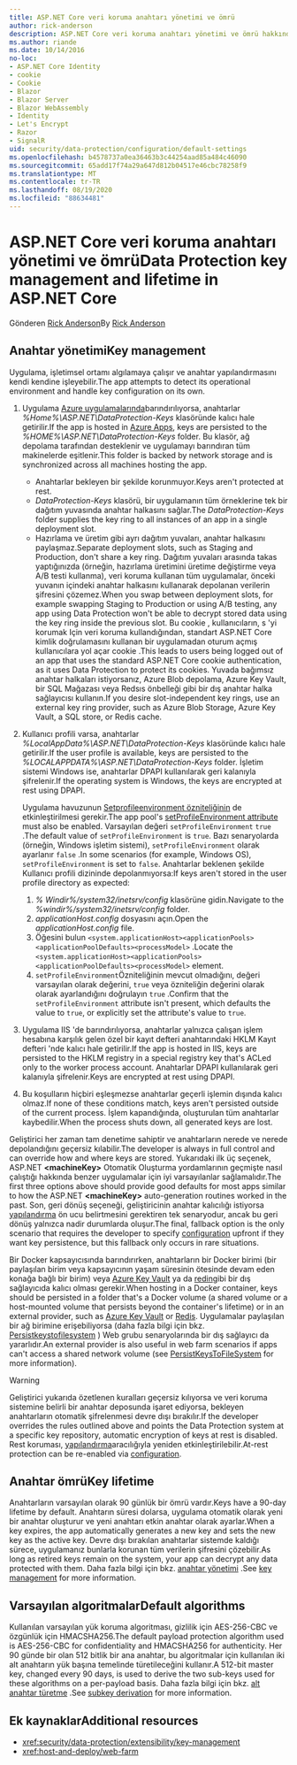 ```yaml
---
title: ASP.NET Core veri koruma anahtarı yönetimi ve ömrü
author: rick-anderson
description: ASP.NET Core veri koruma anahtarı yönetimi ve ömrü hakkında bilgi edinin.
ms.author: riande
ms.date: 10/14/2016
no-loc:
- ASP.NET Core Identity
- cookie
- Cookie
- Blazor
- Blazor Server
- Blazor WebAssembly
- Identity
- Let's Encrypt
- Razor
- SignalR
uid: security/data-protection/configuration/default-settings
ms.openlocfilehash: b4578737a0ea36463b3c44254aad85a484c46090
ms.sourcegitcommit: 65add17f74a29a647d812b04517e46cbc78258f9
ms.translationtype: MT
ms.contentlocale: tr-TR
ms.lasthandoff: 08/19/2020
ms.locfileid: "88634481"
---
```

# <a name="data-protection-key-management-and-lifetime-in-aspnet-core"></a><span data-ttu-id="b9f0a-103">ASP.NET Core veri koruma anahtarı yönetimi ve ömrü</span><span class="sxs-lookup"><span data-stu-id="b9f0a-103">Data Protection key management and lifetime in ASP.NET Core</span></span>

<span data-ttu-id="b9f0a-104">Gönderen [Rick Anderson](https://twitter.com/RickAndMSFT)</span><span class="sxs-lookup"><span data-stu-id="b9f0a-104">By [Rick Anderson](https://twitter.com/RickAndMSFT)</span></span>

## <a name="key-management"></a><span data-ttu-id="b9f0a-105">Anahtar yönetimi</span><span class="sxs-lookup"><span data-stu-id="b9f0a-105">Key management</span></span>

<span data-ttu-id="b9f0a-106">Uygulama, işletimsel ortamı algılamaya çalışır ve anahtar yapılandırmasını kendi kendine işleyebilir.</span><span class="sxs-lookup"><span data-stu-id="b9f0a-106">The app attempts to detect its operational environment and handle key configuration on its own.</span></span>

1. <span data-ttu-id="b9f0a-107">Uygulama [Azure uygulamalarında](https://azure.microsoft.com/services/app-service/)barındırılıyorsa, anahtarlar *%Home%\ASP.NET\DataProtection-Keys* klasöründe kalıcı hale getirilir.</span><span class="sxs-lookup"><span data-stu-id="b9f0a-107">If the app is hosted in [Azure Apps](https://azure.microsoft.com/services/app-service/), keys are persisted to the *%HOME%\ASP.NET\DataProtection-Keys* folder.</span></span> <span data-ttu-id="b9f0a-108">Bu klasör, ağ depolama tarafından desteklenir ve uygulamayı barındıran tüm makinelerde eşitlenir.</span><span class="sxs-lookup"><span data-stu-id="b9f0a-108">This folder is backed by network storage and is synchronized across all machines hosting the app.</span></span>
   * <span data-ttu-id="b9f0a-109">Anahtarlar bekleyen bir şekilde korunmuyor.</span><span class="sxs-lookup"><span data-stu-id="b9f0a-109">Keys aren't protected at rest.</span></span>
   * <span data-ttu-id="b9f0a-110">*DataProtection-Keys* klasörü, bir uygulamanın tüm örneklerine tek bir dağıtım yuvasında anahtar halkasını sağlar.</span><span class="sxs-lookup"><span data-stu-id="b9f0a-110">The *DataProtection-Keys* folder supplies the key ring to all instances of an app in a single deployment slot.</span></span>
   * <span data-ttu-id="b9f0a-111">Hazırlama ve üretim gibi ayrı dağıtım yuvaları, anahtar halkasını paylaşmaz.</span><span class="sxs-lookup"><span data-stu-id="b9f0a-111">Separate deployment slots, such as Staging and Production, don't share a key ring.</span></span> <span data-ttu-id="b9f0a-112">Dağıtım yuvaları arasında takas yaptığınızda (örneğin, hazırlama üretimini üretime değiştirme veya A/B testi kullanma), veri koruma kullanan tüm uygulamalar, önceki yuvanın içindeki anahtar halkasını kullanarak depolanan verilerin şifresini çözemez.</span><span class="sxs-lookup"><span data-stu-id="b9f0a-112">When you swap between deployment slots, for example swapping Staging to Production or using A/B testing, any app using Data Protection won't be able to decrypt stored data using the key ring inside the previous slot.</span></span> <span data-ttu-id="b9f0a-113">Bu cookie , kullanıcıların, s 'yi korumak Için veri koruma kullandığından, standart ASP.NET Core kimlik doğrulamasını kullanan bir uygulamadan oturum açmış kullanıcılara yol açar cookie .</span><span class="sxs-lookup"><span data-stu-id="b9f0a-113">This leads to users being logged out of an app that uses the standard ASP.NET Core cookie authentication, as it uses Data Protection to protect its cookies.</span></span> <span data-ttu-id="b9f0a-114">Yuvada bağımsız anahtar halkaları istiyorsanız, Azure Blob depolama, Azure Key Vault, bir SQL Mağazası veya Redsıs önbelleği gibi bir dış anahtar halka sağlayıcısı kullanın.</span><span class="sxs-lookup"><span data-stu-id="b9f0a-114">If you desire slot-independent key rings, use an external key ring provider, such as Azure Blob Storage, Azure Key Vault, a SQL store, or Redis cache.</span></span>

1. <span data-ttu-id="b9f0a-115">Kullanıcı profili varsa, anahtarlar *%LocalAppData%\ASP.NET\DataProtection-Keys* klasöründe kalıcı hale getirilir.</span><span class="sxs-lookup"><span data-stu-id="b9f0a-115">If the user profile is available, keys are persisted to the *%LOCALAPPDATA%\ASP.NET\DataProtection-Keys* folder.</span></span> <span data-ttu-id="b9f0a-116">İşletim sistemi Windows ise, anahtarlar DPAPI kullanılarak geri kalanıyla şifrelenir.</span><span class="sxs-lookup"><span data-stu-id="b9f0a-116">If the operating system is Windows, the keys are encrypted at rest using DPAPI.</span></span>

   <span data-ttu-id="b9f0a-117">Uygulama havuzunun [Setprofileenvironment özniteliğinin](/iis/configuration/system.applicationhost/applicationpools/add/processmodel#configuration) de etkinleştirilmesi gerekir.</span><span class="sxs-lookup"><span data-stu-id="b9f0a-117">The app pool's [setProfileEnvironment attribute](/iis/configuration/system.applicationhost/applicationpools/add/processmodel#configuration) must also be enabled.</span></span> <span data-ttu-id="b9f0a-118">Varsayılan değeri `setProfileEnvironment` `true` .</span><span class="sxs-lookup"><span data-stu-id="b9f0a-118">The default value of `setProfileEnvironment` is `true`.</span></span> <span data-ttu-id="b9f0a-119">Bazı senaryolarda (örneğin, Windows işletim sistemi), `setProfileEnvironment` olarak ayarlanır `false` .</span><span class="sxs-lookup"><span data-stu-id="b9f0a-119">In some scenarios (for example, Windows OS), `setProfileEnvironment` is set to `false`.</span></span> <span data-ttu-id="b9f0a-120">Anahtarlar beklenen şekilde Kullanıcı profili dizininde depolanmıyorsa:</span><span class="sxs-lookup"><span data-stu-id="b9f0a-120">If keys aren't stored in the user profile directory as expected:</span></span>

   1. <span data-ttu-id="b9f0a-121">*% Windir%/system32/inetsrv/config* klasörüne gidin.</span><span class="sxs-lookup"><span data-stu-id="b9f0a-121">Navigate to the *%windir%/system32/inetsrv/config* folder.</span></span>
   1. <span data-ttu-id="b9f0a-122">*applicationHost.config* dosyasını açın.</span><span class="sxs-lookup"><span data-stu-id="b9f0a-122">Open the *applicationHost.config* file.</span></span>
   1. <span data-ttu-id="b9f0a-123">Öğesini bulun `<system.applicationHost><applicationPools><applicationPoolDefaults><processModel>` .</span><span class="sxs-lookup"><span data-stu-id="b9f0a-123">Locate the `<system.applicationHost><applicationPools><applicationPoolDefaults><processModel>` element.</span></span>
   1. <span data-ttu-id="b9f0a-124">`setProfileEnvironment`Özniteliğinin mevcut olmadığını, değeri varsayılan olarak değerini, `true` veya özniteliğin değerini olarak olarak ayarlandığını doğrulayın `true` .</span><span class="sxs-lookup"><span data-stu-id="b9f0a-124">Confirm that the `setProfileEnvironment` attribute isn't present, which defaults the value to `true`, or explicitly set the attribute's value to `true`.</span></span>

1. <span data-ttu-id="b9f0a-125">Uygulama IIS 'de barındırılıyorsa, anahtarlar yalnızca çalışan işlem hesabına karşılık gelen özel bir kayıt defteri anahtarındaki HKLM Kayıt defteri 'nde kalıcı hale getirilir.</span><span class="sxs-lookup"><span data-stu-id="b9f0a-125">If the app is hosted in IIS, keys are persisted to the HKLM registry in a special registry key that's ACLed only to the worker process account.</span></span> <span data-ttu-id="b9f0a-126">Anahtarlar DPAPI kullanılarak geri kalanıyla şifrelenir.</span><span class="sxs-lookup"><span data-stu-id="b9f0a-126">Keys are encrypted at rest using DPAPI.</span></span>

1. <span data-ttu-id="b9f0a-127">Bu koşulların hiçbiri eşleşmezse anahtarlar geçerli işlemin dışında kalıcı olmaz.</span><span class="sxs-lookup"><span data-stu-id="b9f0a-127">If none of these conditions match, keys aren't persisted outside of the current process.</span></span> <span data-ttu-id="b9f0a-128">İşlem kapandığında, oluşturulan tüm anahtarlar kaybedilir.</span><span class="sxs-lookup"><span data-stu-id="b9f0a-128">When the process shuts down, all generated keys are lost.</span></span>

<span data-ttu-id="b9f0a-129">Geliştirici her zaman tam denetime sahiptir ve anahtarların nerede ve nerede depolandığını geçersiz kılabilir.</span><span class="sxs-lookup"><span data-stu-id="b9f0a-129">The developer is always in full control and can override how and where keys are stored.</span></span> <span data-ttu-id="b9f0a-130">Yukarıdaki ilk üç seçenek, ASP.NET **\<machineKey>** Otomatik Oluşturma yordamlarının geçmişte nasıl çalıştığı hakkında benzer uygulamalar için iyi varsayılanlar sağlamalıdır.</span><span class="sxs-lookup"><span data-stu-id="b9f0a-130">The first three options above should provide good defaults for most apps similar to how the ASP.NET **\<machineKey>** auto-generation routines worked in the past.</span></span> <span data-ttu-id="b9f0a-131">Son, geri dönüş seçeneği, geliştiricinin anahtar kalıcılığı istiyorsa [yapılandırma](xref:security/data-protection/configuration/overview) ön ucu belirtmesini gerektiren tek senaryodur, ancak bu geri dönüş yalnızca nadir durumlarda oluşur.</span><span class="sxs-lookup"><span data-stu-id="b9f0a-131">The final, fallback option is the only scenario that requires the developer to specify [configuration](xref:security/data-protection/configuration/overview) upfront if they want key persistence, but this fallback only occurs in rare situations.</span></span>

<span data-ttu-id="b9f0a-132">Bir Docker kapsayıcısında barındırırken, anahtarların bir Docker birimi (bir paylaşılan birim veya kapsayıcının yaşam süresinin ötesinde devam eden konağa bağlı bir birim) veya [Azure Key Vault](https://azure.microsoft.com/services/key-vault/) ya da [redin](https://redis.io/)gibi bir dış sağlayıcıda kalıcı olması gerekir.</span><span class="sxs-lookup"><span data-stu-id="b9f0a-132">When hosting in a Docker container, keys should be persisted in a folder that's a Docker volume (a shared volume or a host-mounted volume that persists beyond the container's lifetime) or in an external provider, such as [Azure Key Vault](https://azure.microsoft.com/services/key-vault/) or [Redis](https://redis.io/).</span></span> <span data-ttu-id="b9f0a-133">Uygulamalar paylaşılan bir ağ birimine erişebiliyorsa (daha fazla bilgi için bkz. [Persistkeystofilesystem](xref:security/data-protection/configuration/overview#persistkeystofilesystem) ) Web grubu senaryolarında bir dış sağlayıcı da yararlıdır.</span><span class="sxs-lookup"><span data-stu-id="b9f0a-133">An external provider is also useful in web farm scenarios if apps can't access a shared network volume (see [PersistKeysToFileSystem](xref:security/data-protection/configuration/overview#persistkeystofilesystem) for more information).</span></span>

> [!WARNING]
> <span data-ttu-id="b9f0a-134">Geliştirici yukarıda özetlenen kuralları geçersiz kılıyorsa ve veri koruma sistemine belirli bir anahtar deposunda işaret ediyorsa, bekleyen anahtarların otomatik şifrelenmesi devre dışı bırakılır.</span><span class="sxs-lookup"><span data-stu-id="b9f0a-134">If the developer overrides the rules outlined above and points the Data Protection system at a specific key repository, automatic encryption of keys at rest is disabled.</span></span> <span data-ttu-id="b9f0a-135">Rest koruması, [yapılandırma](xref:security/data-protection/configuration/overview)aracılığıyla yeniden etkinleştirilebilir.</span><span class="sxs-lookup"><span data-stu-id="b9f0a-135">At-rest protection can be re-enabled via [configuration](xref:security/data-protection/configuration/overview).</span></span>

## <a name="key-lifetime"></a><span data-ttu-id="b9f0a-136">Anahtar ömrü</span><span class="sxs-lookup"><span data-stu-id="b9f0a-136">Key lifetime</span></span>

<span data-ttu-id="b9f0a-137">Anahtarların varsayılan olarak 90 günlük bir ömrü vardır.</span><span class="sxs-lookup"><span data-stu-id="b9f0a-137">Keys have a 90-day lifetime by default.</span></span> <span data-ttu-id="b9f0a-138">Anahtarın süresi dolarsa, uygulama otomatik olarak yeni bir anahtar oluşturur ve yeni anahtarı etkin anahtar olarak ayarlar.</span><span class="sxs-lookup"><span data-stu-id="b9f0a-138">When a key expires, the app automatically generates a new key and sets the new key as the active key.</span></span> <span data-ttu-id="b9f0a-139">Devre dışı bırakılan anahtarlar sistemde kaldığı sürece, uygulamanız bunlarla korunan tüm verilerin şifresini çözebilir.</span><span class="sxs-lookup"><span data-stu-id="b9f0a-139">As long as retired keys remain on the system, your app can decrypt any data protected with them.</span></span> <span data-ttu-id="b9f0a-140">Daha fazla bilgi için bkz. [anahtar yönetimi](xref:security/data-protection/implementation/key-management#key-expiration-and-rolling) .</span><span class="sxs-lookup"><span data-stu-id="b9f0a-140">See [key management](xref:security/data-protection/implementation/key-management#key-expiration-and-rolling) for more information.</span></span>

## <a name="default-algorithms"></a><span data-ttu-id="b9f0a-141">Varsayılan algoritmalar</span><span class="sxs-lookup"><span data-stu-id="b9f0a-141">Default algorithms</span></span>

<span data-ttu-id="b9f0a-142">Kullanılan varsayılan yük koruma algoritması, gizlilik için AES-256-CBC ve özgünlük için HMACSHA256.</span><span class="sxs-lookup"><span data-stu-id="b9f0a-142">The default payload protection algorithm used is AES-256-CBC for confidentiality and HMACSHA256 for authenticity.</span></span> <span data-ttu-id="b9f0a-143">Her 90 günde bir olan 512 bitlik bir ana anahtar, bu algoritmalar için kullanılan iki alt anahtarın yük başına temelinde türetileceğini kullanır.</span><span class="sxs-lookup"><span data-stu-id="b9f0a-143">A 512-bit master key, changed every 90 days, is used to derive the two sub-keys used for these algorithms on a per-payload basis.</span></span> <span data-ttu-id="b9f0a-144">Daha fazla bilgi için bkz. [alt anahtar türetme](xref:security/data-protection/implementation/subkeyderivation#additional-authenticated-data-and-subkey-derivation) .</span><span class="sxs-lookup"><span data-stu-id="b9f0a-144">See [subkey derivation](xref:security/data-protection/implementation/subkeyderivation#additional-authenticated-data-and-subkey-derivation) for more information.</span></span>

## <a name="additional-resources"></a><span data-ttu-id="b9f0a-145">Ek kaynaklar</span><span class="sxs-lookup"><span data-stu-id="b9f0a-145">Additional resources</span></span>

* <xref:security/data-protection/extensibility/key-management>
* <xref:host-and-deploy/web-farm>
